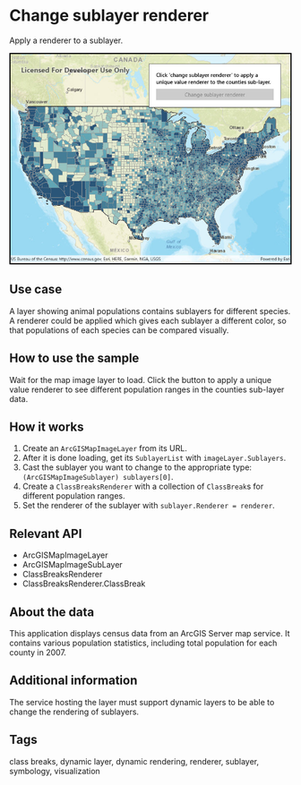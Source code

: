 # Change sublayer renderer

Apply a renderer to a sublayer.

![Image of change sublayer renderer](ChangeSublayerRenderer.jpg)

## Use case

A layer showing animal populations contains sublayers for different species. A renderer could be applied which gives each sublayer a different color, so that populations of each species can be compared visually.

## How to use the sample

Wait for the map image layer to load. Click the button to apply a unique value renderer to see different population ranges in the counties sub-layer data.

## How it works

1. Create an `ArcGISMapImageLayer` from its URL.
2. After it is done loading, get its `SublayerList` with `imageLayer.Sublayers`.
3. Cast the sublayer you want to change to the appropriate type: `(ArcGISMapImageSublayer) sublayers[0]`.
4. Create a `ClassBreaksRenderer` with a collection of `ClassBreak`s for different population ranges.
5. Set the renderer of the sublayer with `sublayer.Renderer = renderer`.

## Relevant API

* ArcGISMapImageLayer
* ArcGISMapImageSubLayer
* ClassBreaksRenderer
* ClassBreaksRenderer.ClassBreak

## About the data

This application displays census data from an ArcGIS Server map service. It contains various population statistics, including total population for each county in 2007.

## Additional information

The service hosting the layer must support dynamic layers to be able to change the rendering of sublayers.

## Tags

class breaks, dynamic layer, dynamic rendering, renderer, sublayer, symbology, visualization
